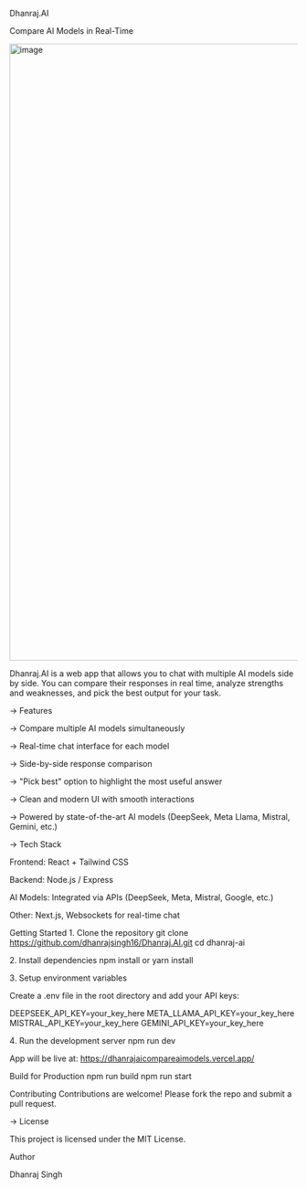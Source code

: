 Dhanraj.AI 

Compare AI Models in Real-Time

<img width="1920" height="1080" alt="image" src="https://github.com/user-attachments/assets/5b30ffb7-389c-4740-b746-cfad7b1a9a1c" />


Dhanraj.AI is a web app that allows you to chat with multiple AI models side by side. You can compare their responses in real time, analyze strengths and weaknesses, and pick the best output for your task.

-> Features

-> Compare multiple AI models simultaneously

-> Real-time chat interface for each model

-> Side-by-side response comparison

-> "Pick best" option to highlight the most useful answer

-> Clean and modern UI with smooth interactions

-> Powered by state-of-the-art AI models (DeepSeek, Meta Llama, Mistral, Gemini, etc.)


-> Tech Stack

Frontend: React + Tailwind CSS

Backend: Node.js / Express

AI Models: Integrated via APIs (DeepSeek, Meta, Mistral, Google, etc.)

Other: Next.js, Websockets for real-time chat

Getting Started
1️. Clone the repository
git clone https://github.com/dhanrajsingh16/Dhanraj.AI.git
cd dhanraj-ai

2️. Install dependencies
npm install
or
yarn install

3️. Setup environment variables

Create a .env file in the root directory and add your API keys:

DEEPSEEK_API_KEY=your_key_here
META_LLAMA_API_KEY=your_key_here
MISTRAL_API_KEY=your_key_here
GEMINI_API_KEY=your_key_here

4️. Run the development server
npm run dev


App will be live at: https://dhanrajaicompareaimodels.vercel.app/

Build for Production
npm run build
npm run start

Contributing
Contributions are welcome! Please fork the repo and submit a pull request.

-> License

This project is licensed under the MIT License.

Author

Dhanraj Singh
